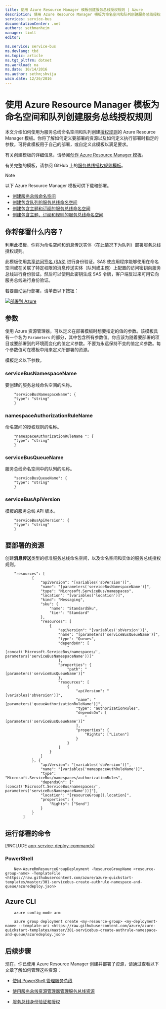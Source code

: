 ```yaml
---
title: 使用 Azure Resource Manager 模板创建服务总线授权规则 | Azure
description: 使用 Azure Resource Manager 模板为命名空间和队列创建服务总线授权规则
services: service-bus
documentationCenter: .net
authors: sethmanheim
manager: timlt
editor: 

ms.service: service-bus
ms.devlang: tbd
ms.topic: article
ms.tgt_pltfrm: dotnet
ms.workload: na
ms.date: 10/14/2016
ms.author: sethm;shvija
wacn.date: 12/26/2016
---
```


# 使用 Azure Resource Manager 模板为命名空间和队列创建服务总线授权规则

本文介绍如何使用为服务总线命名空间和队列创建[授权规则](./service-bus-authentication-and-authorization.md#shared-access-signature-authentication)的 Azure Resource Manager 模板。你将了解如何定义要部署的资源以及如何定义执行部署时指定的参数。可将此模板用于自己的部署，或自定义此模板以满足要求。

有关创建模板的详细信息，请参阅[创作 Azure Resource Manager 模板][]。

有关完整的模板，请参阅 GitHub 上的[服务总线授权规则模板][]。

>[!NOTE]
> 以下 Azure Resource Manager 模板可供下载和部署。
>
> -  [创建服务总线命名空间](./service-bus-resource-manager-namespace.md)
> -  [创建包含队列的服务总线命名空间](./service-bus-resource-manager-namespace-queue.md)
> -  [创建包含主题和订阅的服务总线命名空间](./service-bus-resource-manager-namespace-topic.md)
> -  [创建包含主题、订阅和规则的服务总线命名空间](./service-bus-resource-manager-namespace-topic-with-rule.md)

## 你将部署什么内容？

利用此模板，你将为命名空间和消息传送实体（在此情况下为队列）部署服务总线授权规则。

此模板使用[共享访问签名 (SAS)](./service-bus-sas-overview.md) 进行身份验证。SAS 使应用程序能够使用在命名空间或在关联了特定权限的消息传送实体（队列或主题）上配置的访问密钥向服务总线进行身份验证。然后可以使用此密钥生成 SAS 令牌，客户端反过来可用它向服务总线进行身份验证。

若要自动运行部署，请单击以下按钮：

[![部署到 Azure](./media/service-bus-resource-manager-namespace-auth-rule/deploybutton.png)](https://portal.azure.cn/#create/Microsoft.Template/uri/https%3A%2F%2Fraw.githubusercontent.com%2FAzure%2Fazure-quickstart-templates%2Fmaster%2F301-servicebus-create-authrule-namespace-and-queue%2Fazuredeploy.json)

## 参数

使用 Azure 资源管理器，可以定义在部署模板时想要指定的值的参数。该模板具有一个名为 `Parameters` 的部分，其中包含所有参数值。你应该为随着要部署的项目或要部署到的环境而变化的值定义参数。不要为永远保持不变的值定义参数。每个参数值可在模板中用来定义所部署的资源。

模板定义以下参数。

### serviceBusNamespaceName

要创建的服务总线命名空间的名称。

        "serviceBusNamespaceName": {
        "type": "string"
        }

### namespaceAuthorizationRuleName 

命名空间的授权规则的名称。

        "namespaceAuthorizationRuleName ": {
        "type": "string"
        }

### serviceBusQueueName

服务总线命名空间中的队列的名称。

        "serviceBusQueueName": {
        "type": "string"
        }

### serviceBusApiVersion

模板的服务总线 API 版本。

        "serviceBusApiVersion": {
        "type": "string"
        }
## 要部署的资源

创建**消息传送**类型的标准服务总线命名空间，以及命名空间和实体的服务总线授权规则。

        "resources": [
                {
                    "apiVersion": "[variables('sbVersion')]",
                    "name": "[parameters('serviceBusNamespaceName')]",
                    "type": "Microsoft.ServiceBus/namespaces",
                    "location": "[variables('location')]",
                    "kind": "Messaging",
                    "sku": {
                        "name": "StandardSku",
                        "tier": "Standard"
                    },
                    "resources": [
                        {
                            "apiVersion": "[variables('sbVersion')]",
                            "name": "[parameters('serviceBusQueueName')]",
                            "type": "Queues",
                            "dependsOn": [
                                "[concat('Microsoft.ServiceBus/namespaces/', parameters('serviceBusNamespaceName'))]"
                            ],
                            "properties": {
                                "path": "[parameters('serviceBusQueueName')]"
                            },
                            "resources": [
                                {
                                    "apiVersion": "[variables('sbVersion')]",
                                    "name": "[parameters('queueAuthorizationRuleName')]",
                                    "type": "authorizationRules",
                                    "dependsOn": [
                                        "[parameters('serviceBusQueueName')]"
                                    ],
                                    "properties": {
                                        "Rights": ["Listen"]
                                    }
                                }
                            ]
                        }
                    ]
                }, {
                    "apiVersion": "[variables('sbVersion')]",
                    "name": "[variables('namespaceAuthRuleName')]",
                    "type": "Microsoft.ServiceBus/namespaces/authorizationRules",
                    "dependsOn": ["[concat('Microsoft.ServiceBus/namespaces/', parameters('serviceBusNamespaceName'))]"],
                    "location": "[resourceGroup().location]",
                    "properties": {
                        "Rights": ["Send"]
                    }
                }
            ]

## 运行部署的命令

[!INCLUDE [app-service-deploy-commands](../../includes/app-service-deploy-commands.md)]

### PowerShell

        New-AzureRmResourceGroupDeployment -ResourceGroupName <resource-group-name> -TemplateFile <https://raw.githubusercontent.com/azure/azure-quickstart-templates/master/301-servicebus-create-authrule-namespace-and-queue/azuredeploy.json>

## Azure CLI

        azure config mode arm

        azure group deployment create <my-resource-group> <my-deployment-name> --template-uri <https://raw.githubusercontent.com/azure/azure-quickstart-templates/master/301-servicebus-create-authrule-namespace-and-queue/azuredeploy.json>

## 后续步骤

现在，你已使用 Azure Resource Manager 创建并部署了资源，请通过查看以下文章了解如何管理这些资源：

- [使用 PowerShell 管理服务总线](./service-bus-powershell-how-to-provision.md)
- [使用服务总线资源管理器管理服务总线资源](https://code.msdn.microsoft.com/Service-Bus-Explorer-f2abca5a)
- [服务总线身份验证和授权](./service-bus-authentication-and-authorization.md)

  [创作 Azure Resource Manager 模板]: ../azure-resource-manager/resource-group-authoring-templates.md
  [Using Azure PowerShell with Azure Resource Manager]: ../azure-resource-manager/powershell-azure-resource-manager.md
  [Using the Azure CLI for Mac, Linux, and Windows with Azure Resource Management]: ../azure-resource-manager/xplat-cli-azure-resource-manager.md
  [服务总线授权规则模板]: https://github.com/Azure/azure-quickstart-templates/blob/master/301-servicebus-create-authrule-namespace-and-queue/

<!---HONumber=Mooncake_1219_2016-->